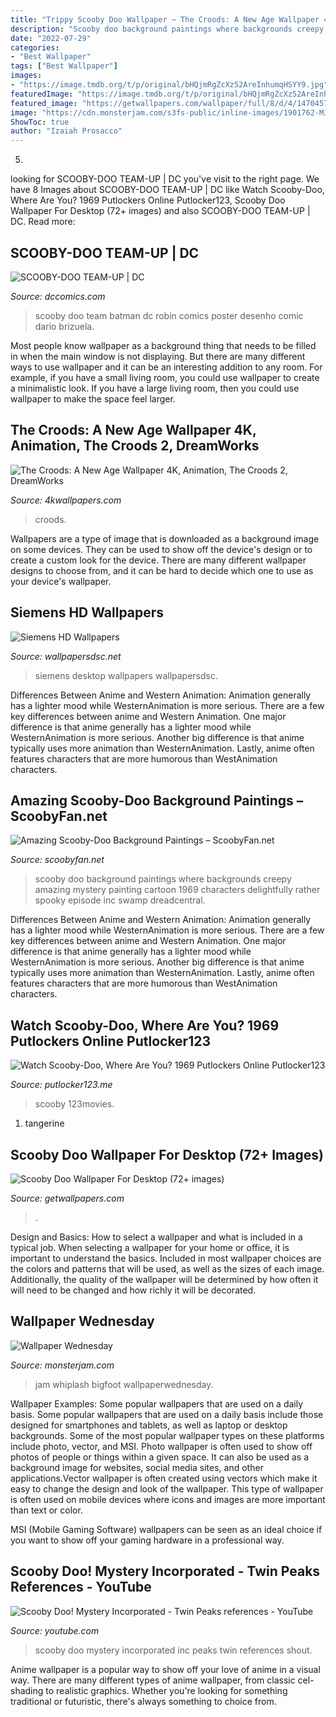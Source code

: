 ```yaml
---
title: "Trippy Scooby Doo Wallpaper ~ The Croods: A New Age Wallpaper 4k, Animation, The Croods 2, Dreamworks"
description: "Scooby doo background paintings where backgrounds creepy amazing mystery painting cartoon 1969 characters delightfully rather spooky episode inc swamp dreadcentral"
date: "2022-07-29"
categories:
- "Best Wallpaper"
tags: ["Best Wallpaper"]
images:
- "https://image.tmdb.org/t/p/original/bHQjmRgZcXz52AreInhumqHSYY9.jpg"
featuredImage: "https://image.tmdb.org/t/p/original/bHQjmRgZcXz52AreInhumqHSYY9.jpg"
featured_image: "https://getwallpapers.com/wallpaper/full/8/d/4/1470457-scooby-doo-wallpaper-for-desktop-1920x1080-for-ios.jpg"
image: "https://cdn.monsterjam.com/s3fs-public/inline-images/1901762-MJ19-Wallpapers-April-Whiplash.jpg"
ShowToc: true
author: "Izaiah Prosacco"
---
```



5.

	

		
looking for SCOOBY-DOO TEAM-UP | DC you've visit to the right page. We have 8 Images about SCOOBY-DOO TEAM-UP | DC like Watch Scooby-Doo, Where Are You? 1969 Putlockers Online Putlocker123, Scooby Doo Wallpaper For Desktop (72+ images) and also SCOOBY-DOO TEAM-UP | DC. Read more:
		
    
## SCOOBY-DOO TEAM-UP | DC

<img loading=lazy src="https://www.dccomics.com/sites/default/files/GalleryComics_1920x1080_20150225_SDOTU_vol1_54c681721cfae3.92533590.jpg" onerror="this.onerror=null;this.src='https://tse1.mm.bing.net/th?id=OIP.O1tDcjK4msSkG4byJ4gUmAHaEK&amp;pid=15.1';" alt="SCOOBY-DOO TEAM-UP | DC">

_Source: dccomics.com_

>scooby doo team batman dc robin comics poster desenho comic dario brizuela. 

	

Most people know wallpaper as a background thing that needs to be filled in when the main window is not displaying. But there are many different ways to use wallpaper and it can be an interesting addition to any room. For example, if you have a small living room, you could use wallpaper to create a minimalistic look. If you have a large living room, then you could use wallpaper to make the space feel larger.

    
## The Croods: A New Age Wallpaper 4K, Animation, The Croods 2, DreamWorks

<img loading=lazy src="https://4kwallpapers.com/images/wallpapers/the-croods-a-new-age-animation-the-croods-2-dreamworks-1440x900-3099.jpg" onerror="this.onerror=null;this.src='https://tse4.mm.bing.net/th?id=OIP.FwYJJrMW6K4ZMxxm0rfUEwHaEo&amp;pid=15.1';" alt="The Croods: A New Age Wallpaper 4K, Animation, The Croods 2, DreamWorks">

_Source: 4kwallpapers.com_

>croods. 

	

Wallpapers are a type of image that is downloaded as a background image on some devices. They can be used to show off the device's design or to create a custom look for the device. There are many different wallpaper designs to choose from, and it can be hard to decide which one to use as your device's wallpaper.

    
## Siemens HD Wallpapers

<img loading=lazy src="http://wallpapersdsc.net/wp-content/uploads/2016/09/Siemens-HD-Desktop.jpg" onerror="this.onerror=null;this.src='https://tse1.mm.bing.net/th?id=OIP.SS60v0qucqr23P4-BJUKQgHaEo&amp;pid=15.1';" alt="Siemens HD Wallpapers">

_Source: wallpapersdsc.net_

>siemens desktop wallpapers wallpapersdsc. 

	

Differences Between Anime and Western Animation: Animation generally has a lighter mood while WesternAnimation is more serious.
There are a few key differences between anime and Western Animation. One major difference is that anime generally has a lighter mood while WesternAnimation is more serious. Another big difference is that anime typically uses more animation than WesternAnimation. Lastly, anime often features characters that are more humorous than WestAnimation characters.

    
## Amazing Scooby-Doo Background Paintings – ScoobyFan.net

<img loading=lazy src="http://scoobyfan.net/wp-content/uploads/2014/06/SD-Background2.jpg" onerror="this.onerror=null;this.src='https://tse2.mm.bing.net/th?id=OIP.JglHEQPK0NhbYPlTxyZEywHaFj&amp;pid=15.1';" alt="Amazing Scooby-Doo Background Paintings – ScoobyFan.net">

_Source: scoobyfan.net_

>scooby doo background paintings where backgrounds creepy amazing mystery painting cartoon 1969 characters delightfully rather spooky episode inc swamp dreadcentral. 

	

Differences Between Anime and Western Animation: Animation generally has a lighter mood while WesternAnimation is more serious.
There are a few key differences between anime and Western Animation. One major difference is that anime generally has a lighter mood while WesternAnimation is more serious. Another big difference is that anime typically uses more animation than WesternAnimation. Lastly, anime often features characters that are more humorous than WestAnimation characters.

    
## Watch Scooby-Doo, Where Are You? 1969 Putlockers Online Putlocker123

<img loading=lazy src="https://image.tmdb.org/t/p/original/bHQjmRgZcXz52AreInhumqHSYY9.jpg" onerror="this.onerror=null;this.src='https://tse2.mm.bing.net/th?id=OIP._LJHUYG6TPS-jAD_-cuN0gHaLH&amp;pid=15.1';" alt="Watch Scooby-Doo, Where Are You? 1969 Putlockers Online Putlocker123">

_Source: putlocker123.me_

>scooby 123movies. 

	

1. tangerine 

    
## Scooby Doo Wallpaper For Desktop (72+ Images)

<img loading=lazy src="https://getwallpapers.com/wallpaper/full/8/d/4/1470457-scooby-doo-wallpaper-for-desktop-1920x1080-for-ios.jpg" onerror="this.onerror=null;this.src='https://tse3.mm.bing.net/th?id=OIP.CZ2kU6R0jKjBoBgyOcmAuAHaEK&amp;pid=15.1';" alt="Scooby Doo Wallpaper For Desktop (72+ images)">

_Source: getwallpapers.com_

>. 

	

Design and Basics: How to select a wallpaper and what is included in a typical job.
When selecting a wallpaper for your home or office, it is important to understand the basics. Included in most wallpaper choices are the colors and patterns that will be used, as well as the sizes of each image. Additionally, the quality of the wallpaper will be determined by how often it will need to be changed and how richly it will be decorated.

    
## Wallpaper Wednesday

<img loading=lazy src="https://cdn.monsterjam.com/s3fs-public/inline-images/1901762-MJ19-Wallpapers-April-Whiplash.jpg" onerror="this.onerror=null;this.src='https://tse1.mm.bing.net/th?id=OIP.2nG5kk2Lz8JIEhinDU7JPAHaNK&amp;pid=15.1';" alt="Wallpaper Wednesday">

_Source: monsterjam.com_

>jam whiplash bigfoot wallpaperwednesday. 

	

Wallpaper Examples: Some popular wallpapers that are used on a daily basis.
Some popular wallpapers that are used on a daily basis include those designed for smartphones and tablets, as well as laptop or desktop backgrounds. Some of the most popular wallpaper types on these platforms include photo, vector, and MSI. 
Photo wallpaper is often used to show off photos of people or things within a given space. It can also be used as a background image for websites, social media sites, and other applications.Vector wallpaper is often created using vectors which make it easy to change the design and look of the wallpaper. This type of wallpaper is often used on mobile devices where icons and images are more important than text or color. 

MSI (Mobile Gaming Software) wallpapers can be seen as an ideal choice if you want to show off your gaming hardware in a professional way.

    
## Scooby Doo! Mystery Incorporated - Twin Peaks References - YouTube

<img loading=lazy src="https://i.ytimg.com/vi/97AKy7mViBg/maxresdefault.jpg" onerror="this.onerror=null;this.src='https://tse1.mm.bing.net/th?id=OIP.p-7EwpgGgy1eoQ5yNe6JMwHaEK&amp;pid=15.1';" alt="Scooby Doo! Mystery Incorporated - Twin Peaks references - YouTube">

_Source: youtube.com_

>scooby doo mystery incorporated inc peaks twin references shout. 

	

Anime wallpaper is a popular way to show off your love of anime in a visual way. There are many different types of anime wallpaper, from classic cel-shading to realistic graphics. Whether you're looking for something traditional or futuristic, there's always something to choice from.

